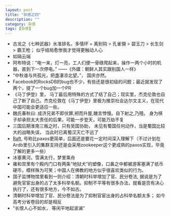 ```yaml
---
layout: post
title: "杂感之四"
description: ""
category: 杂感
tags: [杂感]
---
```


- 古龙之《七种武器》水准排名，多情环 = 离别钩 > 孔雀翎 > 碧玉刀 > 长生剑 > 霸王枪； 似乎结局愈惨我才觉得更触动人心
- 如隔云端
- 阿布特说：“电一来，灯一亮，工人们便一骨碌爬起来，操作一两个小时的机器，直到下一次停电。” ——《外媒：朝鲜人其实跟别国人一样》
- “中秋谁与共孤光，把盏凄凉北望。”， 国庆亦然。
- Facebook的RocksDB的bug也不少，有些还是很初级的问题；最近就发现了两个，提了一个bug加一个PR
- 《马丁伊登》里， 马丁最后用特殊的方式了结了自己；现实里，杰克伦敦也自己了断了自己。杰克伦敦在《马丁伊登》里极为推崇社会达尔文主义，在现代中国可能会更适应一些。
- 魏氏春秋曰: 成济兄弟不即伏罪,袒而升屋,醜言悖慢。自下射之,乃殪。 身为棋子却承担太大责任的后果，可能一步登天，可能万劫不复
- 三国后期淮南三叛之时，只有吴国协助， 未见有蜀国任何动作，当是蜀国比较大的战略失误， 当此时已离蜀汉灭亡不远了
- [Raft](http://raftconsensus.github.io/), 号称比paxos更简单，后面还是要花一定时间深入理解下（不过计划在Ardb里引入的集群支持还是会采用zookeeper这个更成熟的paxos实现，毕竟了解的更多一些） 
- 冰塞黄河，雪满太行，梦里乘舟
- 雍和宫里有个殿内门口有两条“地狱犬”的塑像，口鼻之中都被游客塞满了纸币硬币，模样殊为可笑；中国人在佛教的地方似乎很喜欢类似的行为。
- 国子监博物馆里看到一则介绍：清朝时科举增加了官、民分卷法, 据说是为了避免官宦出身的占了太多科举名额。抑制不平等有很多办法，就看是否有决心执行了，还有很多地方，今不如古。
- 清朝时科举增加了官、民分卷法是为了抑制官宦出身的占科举名额太多； 如今高考分省卷目的却是相反
- "长恨人心不如水， 等闲平地起波澜"
